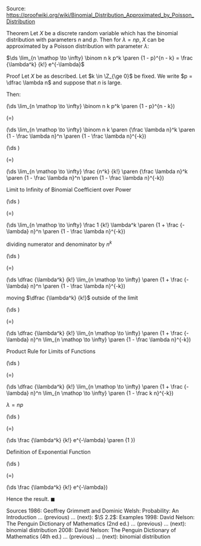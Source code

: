 # 

Source: https://proofwiki.org/wiki/Binomial_Distribution_Approximated_by_Poisson_Distribution

Theorem
Let $X$ be a discrete random variable which has the binomial distribution with parameters $n$ and $p$.
Then for $\lambda = n p$, $X$ can be approximated by a Poisson distribution with parameter $\lambda$:


$\ds \lim_{n \mathop \to \infty} \binom n k p^k \paren {1 - p}^{n - k} = \frac {\lambda^k} {k!}  e^{-\lambda}$


Proof
Let $X$ be as described.
Let $k \in \Z_{\ge 0}$ be fixed.
We write $p = \dfrac \lambda n$ and suppose that $n$ is large.

Then:














\(\ds \lim_{n \mathop \to \infty} \binom n k p^k \paren {1 - p}^{n - k}\)

\(=\)







\(\ds \lim_{n \mathop \to \infty} \binom n k \paren {\frac \lambda n}^k \paren {1 - \frac \lambda n}^n \paren {1 - \frac \lambda n}^{-k}\)




















\(\ds \)

\(=\)







\(\ds \lim_{n \mathop \to \infty} \frac {n^k} {k!} \paren {\frac \lambda n}^k \paren {1 - \frac \lambda n}^n \paren {1 - \frac \lambda n}^{-k}\)





Limit to Infinity of Binomial Coefficient over Power














\(\ds \)

\(=\)







\(\ds \lim_{n \mathop \to \infty} \frac 1 {k!} \lambda^k \paren {1 + \frac {-\lambda} n}^n \paren {1 - \frac \lambda n}^{-k}\)





dividing numerator and denominator by $n^k$














\(\ds \)

\(=\)







\(\ds \dfrac {\lambda^k} {k!} \lim_{n \mathop \to \infty} \paren {1 + \frac {-\lambda} n}^n \paren {1 - \frac \lambda n}^{-k}\)





moving $\dfrac {\lambda^k} {k!}$ outside of the limit














\(\ds \)

\(=\)







\(\ds \dfrac {\lambda^k} {k!} \lim_{n \mathop \to \infty} \paren {1 + \frac {-\lambda} n}^n \lim_{n \mathop \to \infty} \paren {1 - \frac \lambda n}^{-k}\)





Product Rule for Limits of Functions














\(\ds \)

\(=\)







\(\ds \dfrac {\lambda^k} {k!} \lim_{n \mathop \to \infty} \paren {1 + \frac {-\lambda} n}^n \lim_{n \mathop \to \infty} \paren {1 - \frac k n}^{-k}\)





$\lambda = n p$














\(\ds \)

\(=\)







\(\ds \frac {\lambda^k} {k!} e^{-\lambda} \paren {1 }\)





Definition of Exponential Function














\(\ds \)

\(=\)







\(\ds \frac {\lambda^k} {k!} e^{-\lambda}\)










Hence the result.
$\blacksquare$


Sources
1986: Geoffrey Grimmett and Dominic Welsh: Probability: An Introduction ... (previous) ... (next): $\S 2.2$: Examples
1998: David Nelson: The Penguin Dictionary of Mathematics (2nd ed.) ... (previous) ... (next): binomial distribution
2008: David Nelson: The Penguin Dictionary of Mathematics (4th ed.) ... (previous) ... (next): binomial distribution




